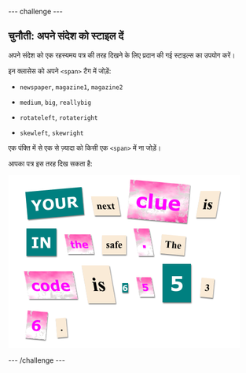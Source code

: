\--- challenge \---

## चुनौती: अपने संदेश को स्टाइल दें

अपने संदेश को एक रहस्यमय पत्र की तरह दिखने के लिए प्रदान की गई स्टाइल्स का उपयोग करें।

इन क्लासेस​ को अपने `<span>` टैग में जोड़ें:

+ `newspaper`, `magazine1`, `magazine2`

+ `medium`, `big`, `reallybig`

+ `rotateleft`, `rotateright`

+ `skewleft`, `skewright`

एक पंक्ति में से एक से ज़्यादा को किसी एक `<span>` में ना जोड़ें।

आपका पत्र इस तरह दिख सकता है:

![स्क्रीनशॉट](images/letter-challenge1.png)

\--- /challenge \---